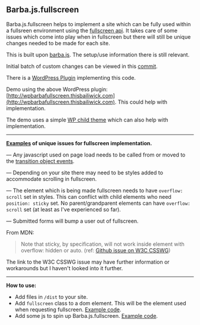 ## Barba.js.fullscreen
Barba.js.fullscreen helps to implement a site which can be fully used within a fullsreen environment using the [fullscreen api](https://developer.mozilla.org/en-US/docs/Web/API/Fullscreen_API). It takes care of some issues which come into play when in fullscreen but there will still be unique changes needed to be made for each site.

This is built upon [barba.js](https://github.com/luruke/barba.js). The setup/use information there is still relevant.

Initial batch of custom changes can be viewed in this [commit](https://github.com/thisbailiwick/barba.js.fullscreen/commit/194d9addd2f5cee3aa7cf822e8ac95ceec1ea8ed).

There is a [WordPress Plugin](https://github.com/thisbailiwick/wp.barba.js.fullscreen) implementing this code.

Demo using the above WordPress plugin: [http://wpbarbafullscreen.thisbailiwick.com](http://wpbarbafullscreen.thisbailiwick.com). This could help with implementation.

The demo uses a simple [WP child theme](https://github.com/thisbailiwick/wp.barba.js.fullscreen.demo.theme) which can also help with implementation.

<hr>

**[Examples](#unique-issues) of unique issues for fullscreen implementation.**

— Any javascript used on page load needs to be called from or moved to the [transition object events](http://barbajs.org/transition.html).

— Depending on your site there may need to be styles added to accommodate scrolling in fullscreen.

— The element which is being made fullscreen needs to have `overflow: scroll` set in styles. This can conflict with child elements who need `position: sticky` set. No parent/grandparent elements can have `overflow: scroll` set (at least as I've experienced so far).

— Submitted forms will bump a user out of fullscreen.

From MDN:
> Note that sticky, by specification, will not work inside element with overflow: hidden or auto. (ref: [Github issue on W3C CSSWG](https://github.com/w3c/csswg-drafts/issues/865))

The link to the W3C CSSWG issue may have further information or workarounds but I haven't looked into it further.

<hr>

**How to use:**

* Add files in `/dist` to your site.
* Add `fullscreen` class to a dom element. This will be the element used when requesting fullscreen. [Example code](https://github.com/thisbailiwick/wp.barba.js.fullscreen.demo.theme/blob/master/header.php).
* Add some js to spin up Barba.js.fullscreen. [Example code](https://github.com/thisbailiwick/wp.barba.js.fullscreen.demo.theme/blob/master/main.js).

